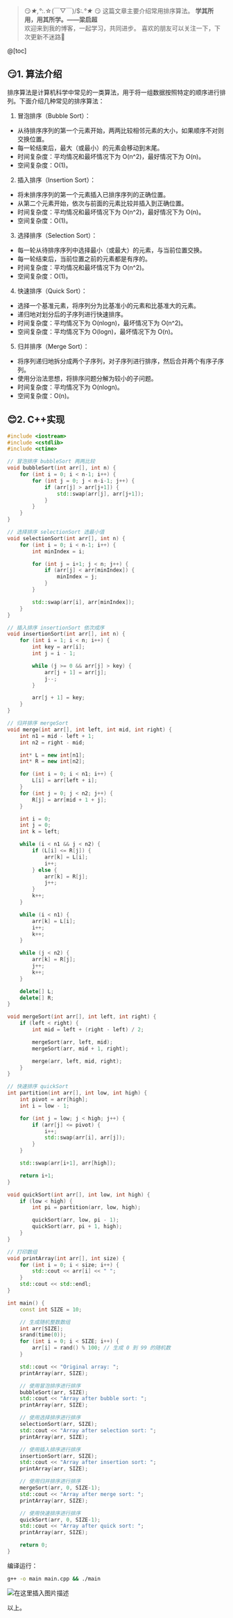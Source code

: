 ﻿>  😏*★,°*:.☆(￣▽￣)/$:*.°★* 😏
>  这篇文章主要介绍常用排序算法。
>  **学其所用，用其所学。——梁启超**                          
>  欢迎来到我的博客，一起学习，共同进步。
>  喜欢的朋友可以关注一下，下次更新不迷路🥞

@[toc]
## :smirk:1. 算法介绍
排序算法是计算机科学中常见的一类算法，用于将一组数据按照特定的顺序进行排列。下面介绍几种常见的排序算法：

1. 冒泡排序（Bubble Sort）：

- 从待排序序列的第一个元素开始，两两比较相邻元素的大小，如果顺序不对则交换位置。
- 每一轮结束后，最大（或最小）的元素会移动到末尾。
- 时间复杂度：平均情况和最坏情况下为 O(n^2)，最好情况下为 O(n)。
- 空间复杂度：O(1)。
2. 插入排序（Insertion Sort）：

- 将未排序序列的第一个元素插入已排序序列的正确位置。
- 从第二个元素开始，依次与前面的元素比较并插入到正确位置。
- 时间复杂度：平均情况和最坏情况下为 O(n^2)，最好情况下为 O(n)。
- 空间复杂度：O(1)。
3. 选择排序（Selection Sort）：

- 每一轮从待排序序列中选择最小（或最大）的元素，与当前位置交换。
- 每一轮结束后，当前位置之前的元素都是有序的。
- 时间复杂度：平均情况和最坏情况下为 O(n^2)。
- 空间复杂度：O(1)。
4. 快速排序（Quick Sort）：

- 选择一个基准元素，将序列分为比基准小的元素和比基准大的元素。
- 递归地对划分后的子序列进行快速排序。
- 时间复杂度：平均情况下为 O(nlogn)，最坏情况下为 O(n^2)。
- 空间复杂度：平均情况下为 O(logn)，最坏情况下为 O(n)。
5. 归并排序（Merge Sort）：

- 将序列递归地拆分成两个子序列，对子序列进行排序，然后合并两个有序子序列。
- 使用分治法思想，将排序问题分解为较小的子问题。
- 时间复杂度：平均情况下为 O(nlogn)。
- 空间复杂度：O(n)。
## :blush:2. C++实现

```cpp
#include <iostream>
#include <cstdlib>
#include <ctime>

// 冒泡排序 bubbleSort 两两比较
void bubbleSort(int arr[], int n) {
    for (int i = 0; i < n-1; i++) {
        for (int j = 0; j < n-i-1; j++) {
            if (arr[j] > arr[j+1]) {
                std::swap(arr[j], arr[j+1]);
            }
        }
    }
}

// 选择排序 selectionSort 选最小值
void selectionSort(int arr[], int n) {
    for (int i = 0; i < n-1; i++) {
        int minIndex = i;

        for (int j = i+1; j < n; j++) {
            if (arr[j] < arr[minIndex]) {
                minIndex = j;
            }
        }

        std::swap(arr[i], arr[minIndex]);
    }
}

// 插入排序 insertionSort 依次成序
void insertionSort(int arr[], int n) {
    for (int i = 1; i < n; i++) {
        int key = arr[i];
        int j = i - 1;

        while (j >= 0 && arr[j] > key) {
            arr[j + 1] = arr[j];
            j--;
        }

        arr[j + 1] = key;
    }
}

// 归并排序 mergeSort
void merge(int arr[], int left, int mid, int right) {
    int n1 = mid - left + 1;
    int n2 = right - mid;

    int* L = new int[n1];
    int* R = new int[n2];

    for (int i = 0; i < n1; i++) {
        L[i] = arr[left + i];
    }
    for (int j = 0; j < n2; j++) {
        R[j] = arr[mid + 1 + j];
    }

    int i = 0;
    int j = 0;
    int k = left;

    while (i < n1 && j < n2) {
        if (L[i] <= R[j]) {
            arr[k] = L[i];
            i++;
        } else {
            arr[k] = R[j];
            j++;
        }
        k++;
    }

    while (i < n1) {
        arr[k] = L[i];
        i++;
        k++;
    }

    while (j < n2) {
        arr[k] = R[j];
        j++;
        k++;
    }

    delete[] L;
    delete[] R;
}

void mergeSort(int arr[], int left, int right) {
    if (left < right) {
        int mid = left + (right - left) / 2;

        mergeSort(arr, left, mid);
        mergeSort(arr, mid + 1, right);

        merge(arr, left, mid, right);
    }
}

// 快速排序 quickSort
int partition(int arr[], int low, int high) {
    int pivot = arr[high];
    int i = low - 1;

    for (int j = low; j < high; j++) {
        if (arr[j] <= pivot) {
            i++;
            std::swap(arr[i], arr[j]);
        }
    }

    std::swap(arr[i+1], arr[high]);

    return i+1;
}

void quickSort(int arr[], int low, int high) {
    if (low < high) {
        int pi = partition(arr, low, high);

        quickSort(arr, low, pi - 1);
        quickSort(arr, pi + 1, high);
    }
}

// 打印数组
void printArray(int arr[], int size) {
    for (int i = 0; i < size; i++) {
        std::cout << arr[i] << " ";
    }
    std::cout << std::endl;
}

int main() {
    const int SIZE = 10;

    // 生成随机整数数组
    int arr[SIZE];
    srand(time(0));
    for (int i = 0; i < SIZE; i++) {
        arr[i] = rand() % 100; // 生成 0 到 99 的随机数
    }

    std::cout << "Original array: ";
    printArray(arr, SIZE);

    // 使用冒泡排序进行排序
    bubbleSort(arr, SIZE);
    std::cout << "Array after bubble sort: ";
    printArray(arr, SIZE);

    // 使用选择排序进行排序
    selectionSort(arr, SIZE);
    std::cout << "Array after selection sort: ";
    printArray(arr, SIZE);

    // 使用插入排序进行排序
    insertionSort(arr, SIZE);
    std::cout << "Array after insertion sort: ";
    printArray(arr, SIZE);

    // 使用归并排序进行排序
    mergeSort(arr, 0, SIZE-1);
    std::cout << "Array after merge sort: ";
    printArray(arr, SIZE);

    // 使用快速排序进行排序
    quickSort(arr, 0, SIZE-1);
    std::cout << "Array after quick sort: ";
    printArray(arr, SIZE);

    return 0;
}
```
编译运行：

```bash
g++ -o main main.cpp && ./main
```

![在这里插入图片描述](https://img-blog.csdnimg.cn/6567c240f1b5443ab60e194d3ffe3803.png)

以上。
